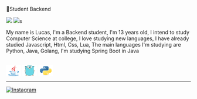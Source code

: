 
🔭Student Backend

![](https://github-readme-stats.vercel.app/api?username=LucasLopesLedur&theme=radical&hide_border=false&include_all_commits=false&count_private=false)
![](https://github-readme-stats.vercel.app/api/top-langs/?username=LucasLopesLedur&theme=radical&hide_border=false&include_all_commits=false&count_private=false&layout=compact)s
<br>

My name is Lucas, I'm a Backend student, I'm 13 years old, I intend to study Computer Science at college, I love studying new languages, 
I have already studied Javascript, Html, Css, Lua, The main languages ​​I'm studying are Python, Java, Golang, I'm studying Spring Boot in Java

<div style="display: inline_block"><br>
<img align="center" alt="Lucas-java" height="30" width="40" src="https://github.com/devicons/devicon/blob/master/icons/java/java-original.svg">
<img align="center" alt="Lucas-Go" height="30" width="40" src="https://github.com/devicons/devicon/blob/master/icons/go/go-original.svg">
<img align="center" alt="Lucas-Python" height="30" width="40" src="https://github.com/devicons/devicon/blob/master/icons/python/python-original.svg">
</div>

---

<!-- Proudly created with GPRM ( https://gprm.itsvg.in ) -->
[![Instagram](https://img.shields.io/badge/Instagram-%23E4405F.svg?logo=Instagram&logoColor=white)](https://instagram.com/lucaslledur) 
